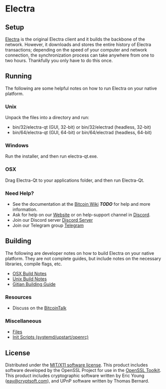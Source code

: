 Electra
=====================

Setup
---------------------
[Electra](https://www.electraproject.org/electra-wallets/) is the original Electra client and it builds the backbone of the network. However, it downloads and stores the entire history of Electra transactions; depending on the speed of your computer and network connection, the synchronization process can take anywhere from one to two hours. Thankfully you only have to do this once.

Running
---------------------
The following are some helpful notes on how to run Electra on your native platform.

### Unix

Unpack the files into a directory and run:

- bin/32/electra-qt (GUI, 32-bit) or bin/32/electrad (headless, 32-bit)
- bin/64/electra-qt (GUI, 64-bit) or bin/64/electrad (headless, 64-bit)

### Windows

Run the installer, and then run electra-qt.exe.

### OSX

Drag Electra-Qt to your applications folder, and then run Electra-Qt.

### Need Help?

* See the documentation at the [Bitcoin Wiki](https://en.bitcoin.it/wiki/Main_Page) ***TODO***
for help and more information.
* Ask for help on our [Website](https://www.electraproject.org/help-support/) or on help-support channel in [Discord](http://discordapp.com/invite/B8F7Jdv).
* Join our Discord server [Discord Server](http://discordapp.com/invite/B8F7Jdv)
* Join our Telegram group [Telegram](http://t.me/Electracoin )

Building
---------------------
The following are developer notes on how to build Electra on your native platform. They are not complete guides, but include notes on the necessary libraries, compile flags, etc.

- [OSX Build Notes](build-osx.md)
- [Unix Build Notes](build-unix.md)
- [Gitian Building Guide](gitian-building.md)

### Resources

* Discuss on the [BitcoinTalk](https://bitcointalk.org/index.php?topic=1848351.0)

### Miscellaneous

- [Files](files.md)
- [Init Scripts (systemd/upstart/openrc)](init.md)

License
---------------------
Distributed under the [MIT/X11 software license](http://www.opensource.org/licenses/mit-license.php).
This product includes software developed by the OpenSSL Project for use in the [OpenSSL Toolkit](https://www.openssl.org/). This product includes
cryptographic software written by Eric Young ([eay@cryptsoft.com](mailto:eay@cryptsoft.com)), and UPnP software written by Thomas Bernard.
